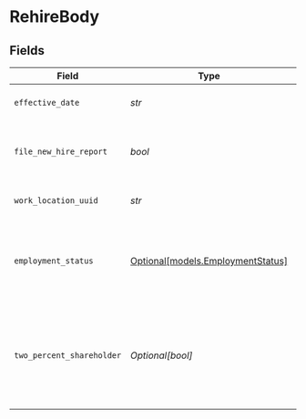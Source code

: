 # RehireBody


## Fields

| Field                                                                                                                              | Type                                                                                                                               | Required                                                                                                                           | Description                                                                                                                        |
| ---------------------------------------------------------------------------------------------------------------------------------- | ---------------------------------------------------------------------------------------------------------------------------------- | ---------------------------------------------------------------------------------------------------------------------------------- | ---------------------------------------------------------------------------------------------------------------------------------- |
| `effective_date`                                                                                                                   | *str*                                                                                                                              | :heavy_check_mark:                                                                                                                 | The day when the employee returns to work.                                                                                         |
| `file_new_hire_report`                                                                                                             | *bool*                                                                                                                             | :heavy_check_mark:                                                                                                                 | The boolean flag indicating whether Gusto will file a new hire report for the employee.                                            |
| `work_location_uuid`                                                                                                               | *str*                                                                                                                              | :heavy_check_mark:                                                                                                                 | The uuid of the employee's work location.                                                                                          |
| `employment_status`                                                                                                                | [Optional[models.EmploymentStatus]](../models/employmentstatus.md)                                                                 | :heavy_minus_sign:                                                                                                                 | The employee's employment status. Supplying an invalid option will set the employment_status to *not_set*.                         |
| `two_percent_shareholder`                                                                                                          | *Optional[bool]*                                                                                                                   | :heavy_minus_sign:                                                                                                                 | Whether the employee is a two percent shareholder of the company. This field only applies to companies with an S-Corp entity type. |
